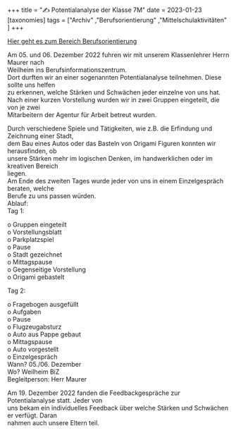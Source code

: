 +++
title = "✍️ Potentialanalyse der Klasse 7M"
date = 2023-01-23
[taxonomies]
tags = ["Archiv" ,"Berufsorientierung" ,"Mittelschulaktivitäten" ]
+++

[Hier geht es zum Bereich Berufsorientierung](https://volksschule-partenkirchen.de/unsere-schule/berusorientierung/)

Am 05. und 06. Dezember 2022 fuhren wir mit unserem Klassenlehrer Herrn Maurer nach  
Weilheim ins Berufsinformationszentrum.  
Dort durften wir an einer sogenannten Potentialanalyse teilnehmen. Diese sollte uns helfen  
zu erkennen, welche Stärken und Schwächen jeder einzelne von uns hat.  
Nach einer kurzen Vorstellung wurden wir in zwei Gruppen eingeteilt, die von je zwei  
Mitarbeitern der Agentur für Arbeit betreut wurden.
<!-- more -->
Durch verschiedene Spiele und Tätigkeiten, wie z.B. die Erfindung und Zeichnung einer Stadt,  
dem Bau eines Autos oder das Basteln von Origami Figuren konnten wir herausfinden, ob  
unsere Stärken mehr im logischen Denken, im handwerklichen oder im kreativen Bereich  
liegen.  
Am Ende des zweiten Tages wurde jeder von uns in einem Einzelgespräch beraten, welche  
Berufe zu uns passen würden.  
Ablauf:  
Tag 1:

o Gruppen eingeteilt  
o Vorstellungsblatt  
o Parkplatzspiel  
o Pause  
o Stadt gezeichnet  
o Mittagspause  
o Gegenseitige Vorstellung  
o Origami gebastelt

Tag 2:

o Fragebogen ausgefüllt  
o Aufgaben  
o Pause  
o Flugzeugabsturz  
o Auto aus Pappe gebaut  
o Mittagspause  
o Auto vorgestellt  
o Einzelgespräch  
Wann? 05./06. Dezember  
Wo? Weilheim BiZ  
Begleitperson: Herr Maurer

Am 19. Dezember 2022 fanden die Feedbackgespräche zur Potentialanalyse statt. Jeder von  
uns bekam ein individuelles Feedback über welche Stärken und Schwächen er verfügt. Daran  
nahmen auch unsere Eltern teil.
